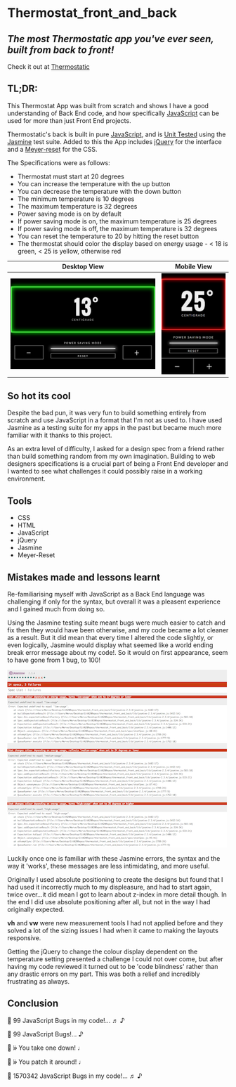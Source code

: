 # Thermostat_front_and_back

## *The most Thermostatic app you've ever seen, built from back to front!*

Check it out at [Thermostatic]()

## __TL;DR:__

This Thermostat App was built from scratch and shows I have a good understanding of Back End code, and how specifically [JavaScript](https://developer.mozilla.org/en-US/docs/Web/JavaScript) can be used for more than just Front End projects.

Thermostatic's back is built in pure [JavaScript](https://developer.mozilla.org/en-US/docs/Web/JavaScript), and is [Unit Tested](https://developer.mozilla.org/en-US/Add-ons/SDK/Tutorials/Unit_testing) using the [Jasmine](http://jasmine.github.io/) test suite. Added to this the App includes [jQuery](https://jquery.com/) for the interface and a [Meyer-reset](http://meyerweb.com/eric/tools/css/reset/) for the CSS.

The Specifications were as follows:

* Thermostat must start at 20 degrees
* You can increase the temperature with the up button
* You can decrease the temperature with the down button
* The minimum temperature is 10 degrees
* The maximum temperature is 32 degrees
* Power saving mode is on by default
* If power saving mode is on, the maximum temperature is 25 degrees
* If power saving mode is off, the maximum temperature is 32 degrees
* You can reset the temperature to 20 by hitting the reset button
* The thermostat should color the display based on energy usage - < 18 is green, < 25 is yellow, otherwise red

Desktop View                                                               |  Mobile View
:-------------------------------------------------------------------------:|:----------------------------------------------------------------------:
![Desktop view of website](images/desktopView.png "Desktop view of sassy Digimon web page") |  ![Mobile view of Web Page](images/mobileView.png "Mobile view of sassy Digimon web page")

## So hot its cool

Despite the bad pun, it was very fun to build something entirely from scratch and use JavaScript in a format that I'm not as used to. I have used Jasmine as a testing suite for my apps in the past but became much more familiar with it thanks to this project.

As an extra level of difficulty, I asked for a design spec from a friend rather than build something random from my own imagination. Building to web designers specifications is a crucial part of being a Front End developer and I wanted to see what challenges it could possibly raise in a working environment.

## Tools

* CSS
* HTML
* JavaScript
* jQuery
* Jasmine
* Meyer-Reset

## Mistakes made and lessons learnt

Re-familiarising myself with JavaScript as a Back End language was challenging if only for the syntax, but overall it was a pleasent experience and I gained much from doing so.

Using the Jasmine testing suite meant bugs were much easier to catch and fix then they would have been otherwise, and my code became a lot cleaner as a result. But it did mean that every time I altered the code slightly, or even logically, Jasmine would display what seemed like a world ending break error message about my code!. So it would on first appearance, seem to have gone from 1 bug, to 100!

![Image of Jasmine Errors example](images/errorPage.png "Jasmine Errors example")

Luckily once  one is familiar with these Jasmine errors, the syntax and the way it 'works', these messages are less intimidating, and more useful.

Originally I used absolute positioning to create the designs but found that I had used it incorrectly much to my displeasure, and had to start again, twice over...it did mean I got to learn about z-index in more detail though. In the end I did use absolute positioning after all, but not in the way I had originally expected.

__vh__ and __vw__ were new measurement tools I had not applied before and they solved a lot of the sizing issues I had when it came to making the layouts responsive.

Getting the jQuery to change the colour display dependent on the temperature setting presented a challenge I could not over come, but after having my code reviewed it turned out to be 'code blindness' rather than any drastic errors on my part. This was both a relief and incredibly frustrating as always.

## Conclusion

<p>&#127932; 99 JavaScript Bugs in my code!... &#9836; &#9834;</p>
<p>&#127932; 99 JavaScript Bugs!... &#9834;</p>
<p>&#127932; &#119083; You take one down! &#9833;</p>
<p>&#127932; &#119083; You patch it around! &#9833;</p>
<p>&#127932; 1570342 JavaScript Bugs in my code!... &#9836; &#9834;</p>
